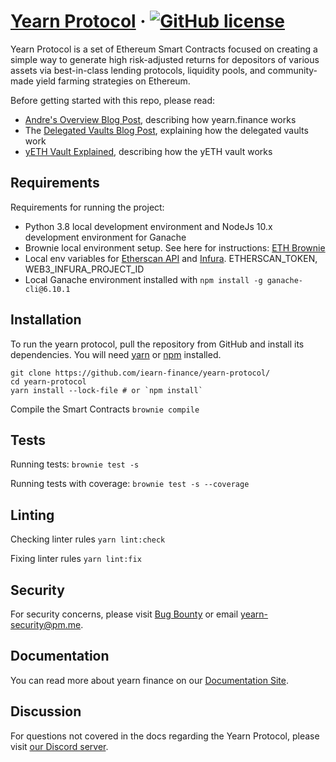 # [Yearn Protocol](https://yearn.finance/) &middot; [![GitHub license](https://img.shields.io/badge/license-AGPL-blue.svg)](https://github.com/iearn-finance/yearn-protocol/blob/master/LICENSE)

Yearn Protocol is a set of Ethereum Smart Contracts focused on creating a simple way to generate high risk-adjusted returns for depositors of various assets via best-in-class lending protocols, liquidity pools, and community-made yield farming strategies on Ethereum.

Before getting started with this repo, please read:

* [Andre's Overview Blog Post](https://medium.com/iearn/yearn-finance-v2-af2c6a6a3613), describing how yearn.finance works
* The [Delegated Vaults Blog Post](https://medium.com/iearn/delegated-vaults-explained-fa81f1c3fce2), explaining how the delegated vaults work
* [yETH Vault Explained](https://medium.com/iearn/yeth-vault-explained-c29d6b93a371), describing how the yETH vault works

## Requirements
Requirements for running the project: 
* Python 3.8 local development environment and NodeJs 10.x development environment for Ganache
* Brownie local environment setup. See here for instructions: [ETH Brownie](https://github.com/eth-brownie/brownie) 
* Local env variables for [Etherscan API](https://etherscan.io/apis) and [Infura](https://infura.io/). ETHERSCAN_TOKEN, WEB3_INFURA_PROJECT_ID
* Local Ganache environment installed with `npm install -g ganache-cli@6.10.1`

## Installation

To run the yearn protocol, pull the repository from GitHub and install its dependencies. You will need [yarn](https://yarnpkg.com/lang/en/docs/install/) or [npm](https://docs.npmjs.com/cli/install) installed.

    git clone https://github.com/iearn-finance/yearn-protocol/
    cd yearn-protocol
    yarn install --lock-file # or `npm install`


Compile the Smart Contracts
`brownie compile`

## Tests

Running tests:
`brownie test -s`

Running tests with coverage:
`brownie test -s --coverage`

## Linting
Checking linter rules
`yarn lint:check`

Fixing linter rules
`yarn lint:fix`

## Security

For security concerns, please visit [Bug Bounty](https://github.com/iearn-finance/yearn-protocol/blob/develop/SECURITY.md) or email [yearn-security@pm.me](yearn-security@pm.me).

## Documentation

You can read more about yearn finance on our [Documentation Site](https://docs.yearn.finance/).

## Discussion

For questions not covered in the docs regarding the Yearn Protocol, please visit [our Discord server](https://discord.gg/CY3RdS).